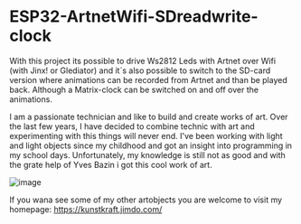 # ESP32-ArtnetWifi-SDreadwrite-clock
With this project its possible to drive Ws2812 Leds with Artnet over Wifi (with Jinx! or Glediator) and it´s also possible to switch to the SD-card version where animations can be recorded from Artnet and than be played back. Although a Matrix-clock can be switched on and off over the animations.

I am a passionate technician and like to build and create works of art. Over the last few years, I have decided to combine technic with art and experimenting with this things will never end.
I've been working with light and light objects since my childhood and got an insight into programming in my school days. Unfortunately, my knowledge is still not as good and with the grate help of Yves Bazin i got this cool work of art.

![image](https://lh3.googleusercontent.com/M6BYBlSI0pmLDYFlDgeP-KnOXMV6Co1j_WL52MtQcLOSFzFynmsModQrxnJ00SDcj_UGVRDb1A=w195-h260-n-rw)


If you wana see some of my other artobjects you are welcome to visit my homepage: https://kunstkraft.jimdo.com/
